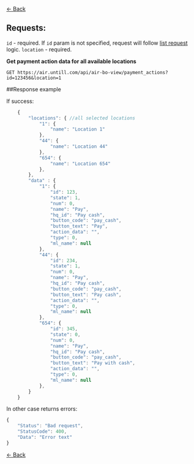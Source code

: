 [← Back](README.md)

## Requests:

`id` - required. If `id` param is not specified, request will follow [list request](List.md) logic.
`location` - required. 

**Get payment action data for all available locations**

```
GET https://air.untill.com/api/air-bo-view/payment_actions?id=123456&location=1
```

##Response example

If success:

```javascript
    {
        "locations": { //all selected locations
            "1": {
                "name": "Location 1"
            },
            "44": {
                "name": "Location 44"
            },
            "654": {
                "name": "Location 654"
            },
        },
        "data" : {
            "1": {
                "id": 123,
                "state": 1,
                "num": 0,
                "name": "Pay",
                "hq_id": "Pay cash",
                "button_code": "pay_cash",
                "button_text": "Pay",
                "action_data": "",
                "type": 0,
                "ml_name": null
            },
            "44": {
                "id": 234,
                "state": 1,
                "num": 0,
                "name": "Pay",
                "hq_id": "Pay cash",
                "button_code": "pay_cash",
                "button_text": "Pay cash",
                "action_data": "",
                "type": 0,
                "ml_name": null
            },
            "654": {
                "id": 345,
                "state": 0,
                "num": 0,
                "name": "Pay",
                "hq_id": "Pay cash",
                "button_code": "pay_cash",
                "button_text": "Pay with cash",
                "action_data": "",
                "type": 0,
                "ml_name": null
            },
        }
    }
```

In other case returns errors:

```javascript
{
    "Status": "Bad request",
    "StatusCode": 400,
    "Data": "Error text"
}
```

[← Back](README.md)